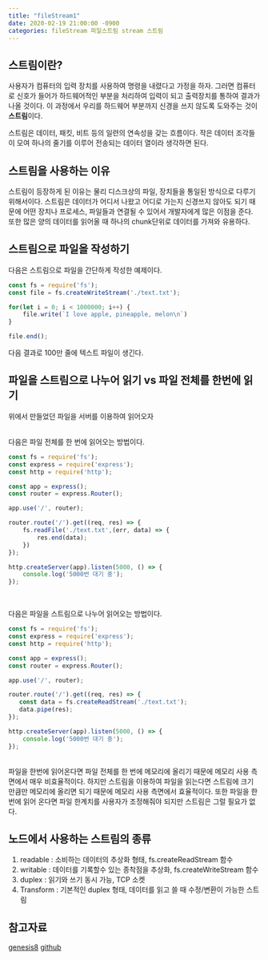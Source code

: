 ```yaml
---
title: "fileStream1"
date: 2020-02-19 21:00:00 -0900
categories: fileStream 파일스트림 stream 스트림
---
```


## 스트림이란?
사용자가 컴퓨터의 입력 장치를 사용하여 명령을 내렸다고 가정을 하자. 그러면 컴퓨터로 신호가 들어가 하드웨어적인 부분을 처리하여 입력이 되고 출력장치를 통하여 결과가 나올 것이다. 이 과정에서 우리를 하드웨어 부분까지 신경을 쓰지 않도록 도와주는 것이 **스트림**이다. 

스트림은 데이터, 패킷, 비트 등의 일련의 연속성을 갖는 흐름이다. 작은 데이터 조각들이 모여 하나의 줄기를 이루어 전송되는 데이터 열이라 생각하면 된다.

## 스트림을 사용하는 이유
스트림이 등장하게 된 이유는 물리 디스크상의 파일, 장치들을 통일된 방식으로 다루기 위해서이다. 스트림은 데이터가 어디서 나왔고 어디로 가는지 신경쓰지 않아도 되기 때문에 어떤 장치나 프로세스, 파일들과 연결될 수 있어서 개발자에게 많은 이점을 준다. 또한 많은 양의 데이터를 읽어올 때 하나의 chunk단위로 데이터를 가져와 유용하다.

## 스트림으로 파일을 작성하기
다음은 스트림으로 파일을 간단하게 작성한 예제이다.

```javascript
const fs = require('fs');
const file = fs.createWriteStream('./text.txt');

for(let i = 0; i < 1000000; i++) {
    file.write(`I love apple, pineapple, melon\n`)
}

file.end();
```
다음 결과로 100만 줄에 텍스트 파일이 생긴다.

## 파일을 스트림으로 나누어 읽기 vs 파일 전체를 한번에 읽기
위에서 만들었던 파일을 서버를 이용하여 읽어오자 <br><br>

다음은 파일 전체를 한 번에 읽어오는 방법이다.
```javascript
const fs = require('fs');
const express = require('express');
const http = require('http');

const app = express();
const router = express.Router();

app.use('/', router);

router.route('/').get((req, res) => {
    fs.readFile('./text.txt',(err, data) => {
        res.end(data);
    })
});

http.createServer(app).listen(5000, () => {
    console.log('5000번 대기 중');
});
```
<br>

다음은 파일을 스트림으로 나누어 읽어오는 방법이다.
```javascript
const fs = require('fs');
const express = require('express');
const http = require('http');

const app = express();
const router = express.Router();

app.use('/', router);

router.route('/').get((req, res) => {
   const data = fs.createReadStream('./text.txt');
   data.pipe(res);
});

http.createServer(app).listen(5000, () => {
    console.log('5000번 대기 중');
});
```
<br>
파일을 한번에 읽어온다면 파일 전체를 한 번에 메모리에 올리기 때문에 메모리 사용 측면에서 매우 비효율적이다. 하지만 스트림을 이용하여 파일을 읽는다면 스트림에 크기 만큼만 메모리에 올리면 되기 때문에 메모리 사용 측면에서 효율적이다. 또한 파일을 한 번에 읽어 온다면 파일 한계치를 사용자가 조정해줘야 되지만 스트림은 그럴 필요가 없다.

## 노드에서 사용하는 스트림의 종류
1. readable : 소비하는 데이터의 추상화 형태, fs.createReadStream 함수
2. writable : 데이터를 기록할수 있는 종착점을 추상화, fs.createWriteStream 함수
3. duplex : 읽기와 쓰기 동시 가능, TCP 소켓
4. Transform : 기본적인 duplex 형태, 데이터를 읽고 쓸 때 수정/변환이 가능한 스트림

## 참고자료
[genesis8](https://genesis8.tistory.com/230)
[github](https://github.com/FEDevelopers/tech.description/wiki/Node.js-Stream-%EB%8B%B9%EC%8B%A0%EC%9D%B4-%EC%95%8C%EC%95%84%EC%95%BC%ED%95%A0-%EB%AA%A8%EB%93%A0-%EA%B2%83)
